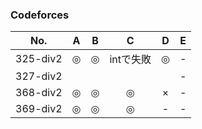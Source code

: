 ### Codeforces

| No. | A |B |C |D |E |
|:---:|:-:|:-:|:-:|:-:|:-:|
| 325-div2 |◎|◎| intで失敗|◎|- |
| 327-div2 |  |  |  |  |- |
| 368-div2 |◎|◎|◎|×|- |
| 369-div2 |◎|◎|◎|- |- |
